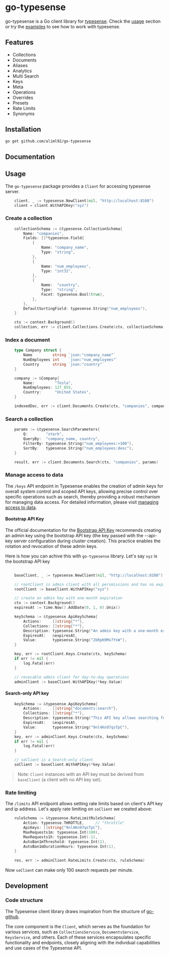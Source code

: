 # go-typesense
go-typesense is a Go client library for [typesense](https://typesense.org/). Check the [usage](#usage) section or try the [examples](examples/) to see how to work with typesense.

## Features
* Collections
* Documents
* Aliases
* Analytics
* Multi Search
* Keys
* Meta
* Operations
* Overrides
* Presets
* Rate Limits
* Synonyms

## Installation
```bash 
go get github.com/aliml92/go-typesense
```

## Documentation

## Usage
The `go-typesense` package provides a `Client` for accessing typesense server.
```go
	client, _ := typesense.NewClient(nil, "http://localhost:8108")
	client = client.WithAPIKey("xyz")      
```
### Create a collection
```go
	collectionSchema := &typesense.CollectionSchema{
		Name: "companies",
		Fields: []*typesense.Field{
			{
				Name: "company_name",
				Type: "string",
			},
			{
				Name: "num_employees",
				Type: "int32",
			},
			{
				Name:  "country",
				Type:  "string",
				Facet: typesense.Bool(true),
			},
		},
		DefaultSortingField: typesense.String("num_employees"),
	}

	ctx := context.Background()
	collection, err := client.Collections.Create(ctx, collectionSchema)
```
### Index a document
```go
    type Company struct {
        Name         string `json:"company_name"`
        NumEmployees int    `json:"num_employees"`
        Country      string `json:"country"`
    }

	company := &Company{
		Name:         "Tesla",
		NumEmployees: 127_855,
		Country:      "United States",
	}

	indexedDoc, err := client.Documents.Create(ctx, "companies", company)

```
### Search a collection 
```go
	params := &typesense.SearchParameters{
		Q:        "stark",
		QueryBy:  "company_name, country",
		FilterBy: typesense.String("num_employees:>100"),
		SortBy:   typesense.String("num_employees:desc"),
	}

	result, err := client.Documents.Search(ctx, "companies", params)
```
### Manage access to data
The `/keys` API endpoint in Typesense enables the creation of admin keys for overall system control and scoped API keys, allowing precise control over specific operations such as search, thereby providing a robust mechanism for managing data access. For detailed information, please visit [managing access to data](https://typesense.org/docs/guide/data-access-control.html).

#### Bootstrap API Key
The official documentation for the [Bootstrap API Key](https://typesense.org/docs/guide/data-access-control.html#bootstrap-api-key) recommends creating an admin key using the bootstrap API key (the key passed with the --api-key server configuration during cluster creation). This practice enables the rotation and revocation of these admin keys.

Here is how you can achive this with `go-typesense` library. Let's say `xyz` is 
the bootstrap API key
```go
	
	baseClient, _ := typesense.NewClient(nil, "http://localhost:8108")

	// rootClient is admin client with all persmissions and has no expiration.
	rootClient := baseClient.WithAPIKey("xyz")

	// create an admin key with one-month expiration
	ctx := context.Background()
	expiresAt := time.Now().AddDate(0, 1, 0).Unix()

	keySchema := &typesense.ApiKeySchema{
		Actions:     []string{"*"},
		Collections: []string{"*"},
		Description: typesense.String("An admin key with a one-month expiration."),
		ExpiresAt:   &expiresAt,
		Value:       typesense.String("2bRpK9Mx7YsW"),
	}

	key, err := rootClient.Keys.Create(ctx, keySchema)
	if err != nil {
		log.Fatal(err)
	}

    // revocable admin client for day-to-day operations
	adminClient := baseClient.WithAPIKey(*key.Value)
```
#### Search-only API key
```go
	keySchema := &typesense.ApiKeySchema{
		Actions:     []string{"documents:search"},
		Collections: []string{"*"},
		Description: typesense.String("This API key allows searching for documents across all collections and has an expiration set to one month"),
		ExpiresAt:   &expiresAt,
		Value:       typesense.String("9nl4Kn97qsTpC"),
	}
	key, err := adminClient.Keys.Create(ctx, keySchema)
	if err != nil {
		log.Fatal(err)
	}

	// soClient is a Search-only client
	soClient := baseClient.WithAPIKey(*key.Value)
```
>Note: `Client` instances with an API key must be derived from `baseClient` (a client with no API key set).

### Rate limiting
The `/limits`  API endpoint allows setting rate limits based on client's API key
and ip address. Let's apply rate limiting on `soClient` we created above:
```go
	ruleSchema := &typesense.RateLimitRuleSchema{
		Action: typesense.THROTTLE,     // "throttle"
		ApiKeys: []string{"9nl4Kn97qsTpC"},
		MaxRequests1m: typesense.Int(100),
		MaxRequests1h: typesense.Int(-1),
		AutoBan1mThreshold: typesense.Int(1),
		AutoBan1mDurationHours: typesense.Int(1),
	}
	
	res, err := adminClient.RateLimits.Create(ctx, ruleSchema)
```
Now `soClient` can make only 100 search requests per minute.

## Development
### Code structure
The Typesense client library draws inspiration from the structure of [go-github](https://github.com/google/go-github).

The core component is the `Client`, which serves as the foundation for various services, such as `CollectionsService`, `DocumentsService`, `KeysService`, and others. Each of these services encapsulates specific functionality and endpoints, closely aligning with the individual capabilities and use cases of the Typesense API.
